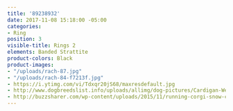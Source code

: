 ```yaml
---
title: '89238932'
date: 2017-11-08 15:18:00 -05:00
categories:
- Ring
position: 3
visible-title: Rings 2
elements: Banded Strattite
product-colors: Black
product-images:
- "/uploads/rach-87.jpg"
- "/uploads/rach-84-f7213f.jpg"
- https://i.ytimg.com/vi/Tdxqr20jS68/maxresdefault.jpg
- http://www.dogbreedslist.info/uploads/allimg/dog-pictures/Cardigan-Welsh-Corgi-3.jpg
- http://buzzsharer.com/wp-content/uploads/2015/11/running-corgi-snow-cute.jpg
---
```


